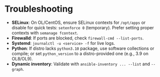 # Troubleshooting

- **SELinux**: On OL/CentOS, ensure SELinux contexts for `/opt/apps` or disable for quick tests:
  `setenforce 0` (temporary). Prefer setting proper contexts with `semanage fcontext`.
- **Firewalld**: If ports are blocked, check `firewall-cmd --list-ports`.
- **Systemd**: `journalctl -u <service> -f` for live logs.
- **Python**: If distro lacks `python3.10` package, use software collections or compile; or set `python_version` to a distro-provided one (e.g., 3.9 on OL8/OL9).
- **Dynamic inventory**: Validate with `ansible-inventory ... --list` and `--graph`.
